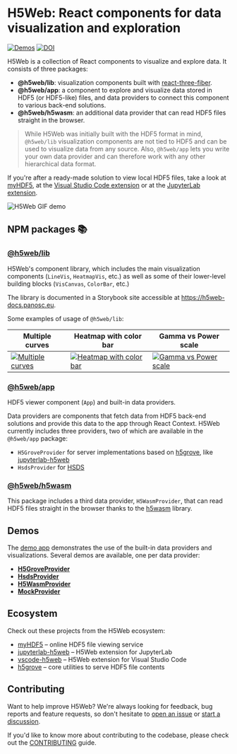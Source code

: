 # H5Web: React components for data visualization and exploration

[![Demos](https://img.shields.io/website?down_message=offline&label=demo&up_message=online&url=https%3A%2F%2Fh5web.panosc.eu%2F)](https://h5web.panosc.eu/)
[![DOI](https://zenodo.org/badge/DOI/10.5281/zenodo.6458452.svg)](https://doi.org/10.5281/zenodo.6458452)

H5Web is a collection of React components to visualize and explore data. It
consists of three packages:

- **@h5web/lib**: visualization components built with
  [react-three-fiber](https://github.com/react-spring/react-three-fiber).
- **@h5web/app**: a component to explore and visualize data stored in HDF5 (or
  HDF5-like) files, and data providers to connect this component to various
  back-end solutions.
- **@h5web/h5wasm**: an additional data provider that can read HDF5 files
  straight in the browser.

> While H5Web was initially built with the HDF5 format in mind, `@h5web/lib`
> visualization components are not tied to HDF5 and can be used to visualize
> data from any source. Also, `@h5web/app` lets you write your own data provider
> and can therefore work with any other hierarchical data format.

If you're after a ready-made solution to view local HDF5 files, take a look at
[myHDF5](https://myhdf5.hdfgroup.org/), at the
[Visual Studio Code extension](https://marketplace.visualstudio.com/items?itemName=h5web.vscode-h5web)
or at the [JupyterLab extension](https://github.com/silx-kit/jupyterlab-h5web).

![H5Web GIF demo](https://user-images.githubusercontent.com/2936402/107791492-4c512980-6d54-11eb-8ba4-4a1433bdfeea.gif)

## NPM packages 📚

### [@h5web/lib](https://www.npmjs.com/package/@h5web/lib)

H5Web's component library, which includes the main visualization components
(`LineVis`, `HeatmapVis`, etc.) as well as some of their lower-level building
blocks (`VisCanvas`, `ColorBar`, etc.)

The library is documented in a Storybook site accessible at
https://h5web-docs.panosc.eu.

Some examples of usage of `@h5web/lib`:

| Multiple curves                                                                                                                                                               | Heatmap with color bar                                                                                                                                                                    | Gamma vs Power scale                                                                                                                                                              |
| ----------------------------------------------------------------------------------------------------------------------------------------------------------------------------- | ----------------------------------------------------------------------------------------------------------------------------------------------------------------------------------------- | --------------------------------------------------------------------------------------------------------------------------------------------------------------------------------- |
| [![Multiple curves](https://github.com/silx-kit/h5web/assets/2936402/0c967dbc-b70b-43e1-93aa-f340889da01a)](https://codesandbox.io/p/sandbox/h5weblib-multiple-curves-46kppn) | [![Heatmap with color bar](https://github.com/silx-kit/h5web/assets/2936402/0677a610-3812-4867-a9e6-967ec7d36675)](https://codesandbox.io/p/sandbox/h5weblib-heatmap-with-tooltip-4nc9hp) | [![Gamma vs Power scale](https://github.com/silx-kit/h5web/assets/2936402/71c5bebb-7d12-4315-8382-d2e36d5240f2)](https://codesandbox.io/p/sandbox/h5weblib-gamma-vs-power-kksyd7) |

### [@h5web/app](https://www.npmjs.com/package/@h5web/app)

HDF5 viewer component (`App`) and built-in data providers.

Data providers are components that fetch data from HDF5 back-end solutions and
provide this data to the app through React Context. H5Web currently includes
three providers, two of which are available in the `@h5web/app` package:

- `H5GroveProvider` for server implementations based on
  [h5grove](https://github.com/silx-kit/h5grove), like
  [jupyterlab-h5web](https://github.com/silx-kit/jupyterlab-h5web)
- `HsdsProvider` for [HSDS](https://github.com/HDFGroup/hsds)

### [@h5web/h5wasm](https://www.npmjs.com/package/@h5web/h5wasm)

This package includes a third data provider, `H5WasmProvider`, that can read
HDF5 files straight in the browser thanks to the
[h5wasm](https://github.com/usnistgov/h5wasm) library.

## Demos

The [demo app](https://h5web.panosc.eu/) demonstrates the use of the built-in
data providers and visualizations. Several demos are available, one per data
provider:

- [**H5GroveProvider**](https://h5web.panosc.eu/h5grove)
- [**HsdsProvider**](https://h5web.panosc.eu/hsds)
- [**H5WasmProvider**](https://h5web.panosc.eu/h5wasm)
- [**MockProvider**](https://h5web.panosc.eu/mock)

## Ecosystem

Check out these projects from the H5Web ecosystem:

- [myHDF5](https://myhdf5.hdfgroup.org/) – online HDF5 file viewing service
- [jupyterlab-h5web](https://github.com/silx-kit/jupyterlab-h5web) – H5Web
  extension for JupyterLab
- [vscode-h5web](https://github.com/silx-kit/vscode-h5web) – H5Web extension for
  Visual Studio Code
- [h5grove](https://github.com/silx-kit/h5grove) – core utilities to serve HDF5
  file contents

## Contributing

Want to help improve H5Web? We're always looking for feedback, bug reports and
feature requests, so don't hesitate to
[open an issue](https://github.com/silx-kit/h5web/issues/new/choose) or
[start a discussion](https://github.com/silx-kit/h5web/discussions).

If you'd like to know more about contributing to the codebase, please check out
the [CONTRIBUTING](CONTRIBUTING.md) guide.
